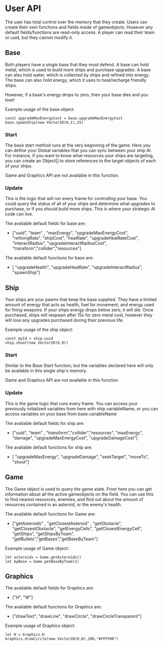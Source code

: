 # User API

The user has total control over the memory that they create. Users can create their own functions and fields inside of gameobjects. However any default fields/functions are read-only access. A player can read their team or uuid, but they cannot modify it. 

## Base

Both players have a single base that they must defend.
A base can hold metal, which is used to build more ships and purchase upgrades.
A base can also hold water, which is collected by ships and refined into energy. The base can also hold energy, which it uses to heal/recharge friendly ships.

However, if a base's energy drops to zero, then your base dies and you lose!

Example usage of the base object:  

    const upgradeMaxEnergyCost = base.upgradeMaxEnergyCost
    base.spawnShip(new Vector2D(0,1),25)

### Start

The base start method runs at the very beginning of the game. Here you can define your Global variables that you can sync between your ship AI. For instance, if you want to know what resources your ships are targeting, you can create an Object[] to store references to the target objects of each of your ships.

Game and Graphics API are not available in this function.

### Update

This is the logic that will run every frame for controlling your base. You could query the status of all of your ships and determine what upgrades to purchase, or if you should build more ships. This is where your strategic AI code can live.

The available default fields for base are:

-  ["uuid", "team" , "maxEnergy", "upgradeMaxEnergyCost", "refiningRate", 
    "shipCost", "healRate", "upgradeHealRateCost", "interactRadius", 
    "upgradeInteractRadiusCost", "transform","collider","resources"]

The available default functions for base are:

-  [ "upgradeHealth", "upgradeHealRate", 
            "upgradeInteractRadius", "spawnShip"]

## Ship

Your ships are your pawns that keep the base supplied. They have a limited amount of energy that acts as health, fuel for movement, and energy used for firing weapons. If your ships energy drops below zero, it will die. Once purchased, ships will respawn after 15s for zero metal cost, however they will lose any upgrades purchased during their previous life.

Example usage of the ship object:  

    const myId = ship.uuid
    ship.shoot(new Vector2D(0,0))

### Start

Similar to the Base Start function, but the variables declared here will only be available in this single ship's memory.

Game and Graphics API are not available in this function.

### Update

This is the game logic that runs every frame. You can access your previously initialized variables from here with ship.variableName, or you can access variables on your base from base.variableName

The available default fields for ship are:

-  ["uuid", "team" , "transform","collider","resources", "maxEnergy", 
    "damage", "upgradeMaxEnergyCost", "upgradeDamageCost"]

The available default functions for ship are:

-  [ "upgradeMaxEnergy", "upgradeDamage", "seekTarget", 
            "moveTo", "shoot"]

## Game

The Game object is used to query the game state. From here you can get information about all the active gameobjects on the field. You can use this to find nearest resources, enemies, and find out about the amount of resources contained in an asteroid, or the enemy's health.

The available default functions for Game are:

- ["getAsteroids" , "getClosestAsteroid" , "getObstacle", "getClosestObstacle", 
    "getEnergyCells", "getClosestEnergyCell", "getShips", "getShipsByTeam", 
    "getBullets","getBases","getBaseByTeam"]

Example usage of Game object:

    let asteroids = Game.getAsteroids()
    let myBase = Game.getBaseByTeam(1)

## Graphics

The available default fields for Graphics are:
- ["H", "W"]

The available default functions for Graphics are:
- ["drawText", "drawLine", "drawCircle", "drawCircleTransparent"]

Example usage of Graphics object:

    let H = Graphics.H
    Graphics.drawCircle(new Vector2D(0,H),100,"#FFFF00")

